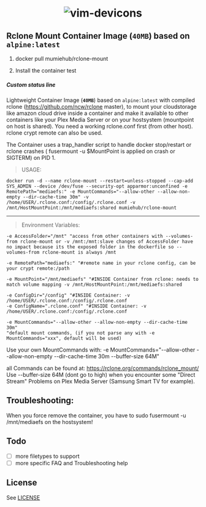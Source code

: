 <h1 align="center">
  <img src="https://rclone.org/img/rclone-120x120.png" alt="vim-devicons">
</h1>

Rclone Mount Container Image (**`40MB`**) based on `alpine:latest`
------------


1. docker pull mumiehub/rclone-mount

2. Install the container test

##### Custom status line


Lightweight Container Image (**`40MB`**) based on `alpine:latest` with compiled rclone (https://github.com/ncw/rclone master), to mount your cloudstorage like amazon cloud drive inside a container and make it available to other containers like your Plex Media Server or on your hostsystem (mountpoint on host is shared).
You need a working rclone.conf first (from other host). rclone crypt remote can also be used.



The Container uses a trap_handler script to handle docker stop/restart or rclone crashes ( fusermount -u $MountPoint is applied on crash or SIGTERM) on PID 1.

<a name="install-step1"></a>
> USAGE:

```
docker run -d --name rclone-mount --restart=unless-stopped --cap-add SYS_ADMIN --device /dev/fuse --security-opt apparmor:unconfined -e RemotePath="mediaefs:" -e MountCommands="--allow-other --allow-non-empty --dir-cache-time 30m" -v /home/USER/.rclone.conf:/config/.rclone.conf -v /mnt/HostMountPoint:/mnt/mediaefs:shared mumiehub/rclone-mount
```
---
>Environment Variables:

```vim
-e AccessFolder="/mnt" "access from other containers with --volumes-from rclone-mount or -v /mnt:/mnt:slave changes of AccessFolder have no impact because its the exposed folder in the dockerfile so --volumes-from rclone-mount is always /mnt
```

```vim
-e RemotePath="mediaefs:" "#remote name in your rclone config, can be your crypt remote:/path
```
```vim
-e MountPoint="/mnt/mediaefs" "#INSIDE Container from rclone: needs to match volume mapping -v /mnt/HostMountPoint:/mnt/mediaefs:shared
```
```vim
-e ConfigDir="/config" "#INSIDE Container: -v /home/USER/.rclone.conf:/config/.rclone.conf
-e ConfigName=".rclone.conf" "#INSIDE Container: -v /home/USER/.rclone.conf:/config/.rclone.conf
```
```vim
-e MountCommands="--allow-other --allow-non-empty --dir-cache-time 30m"
"default mount commands, (if you not parse any with -e MountCommands="xxx", default will be used)
```
Use your own MountCommands with:
-e MountCommands="--allow-other --allow-non-empty --dir-cache-time 30m --buffer-size 64M"

all Commands can be found at: https://rclone.org/commands/rclone_mount/
Use --buffer-size 64M (dont go to high) when you encounter some "Direct Stream" Problems on Plex Media Server (Samsung Smart TV for example).

## Troubleshooting:
When you force remove the container, you have to sudo fusermount -u /mnt/mediaefs on the hostsystem!





Todo
----

* [ ] more filetypes to support
* [ ] more specific FAQ and Troubleshooting help

## License

See [LICENSE](LICENSE)